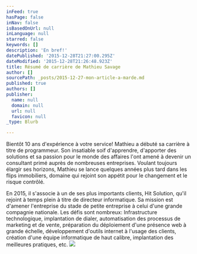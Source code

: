 ```yaml
---
inFeed: true
hasPage: false
inNav: false
isBasedOnUrl: null
inLanguage: null
starred: false
keywords: []
description: 'En bref!'
datePublished: '2015-12-28T21:27:00.295Z'
dateModified: '2015-12-28T21:26:48.923Z'
title: Résumé de carrière de Mathieu Savage
author: []
sourcePath: _posts/2015-12-27-mon-article-a-marde.md
published: true
authors: []
publisher:
  name: null
  domain: null
  url: null
  favicon: null
_type: Blurb

---
```

Bientôt 10 ans d'expérience à votre service! Mathieu a débuté sa carrière à titre de programmeur. Son insatiable soif d'apprendre, d'apporter des solutions et sa passion pour le monde des affaires l'ont amené à devenir un consultant primé auprès de nombreuses entreprises.
Voulant toujours élargir ses horizons, Mathieu se lance quelques années plus tard dans les flips immobiliers, domaine qui rejoint son appétit pour le changement et le risque contrôlé. 

En 2015, il s'associe à un de ses plus importants clients, Hit Solution, qu'il rejoint à temps plein à titre de directeur informatique. Sa mission est d'amener l'entreprise du stade de petite entreprise à celui d'une grande compagnie nationale. Les défis sont nombreux: Infrastructure technologique, implantation de dialer, automatisation des processus de marketing et de vente, préparation du déploiement d'une présence web à grande échelle, développement d'outils internet à l'usage des clients, création d'une équipe informatique de haut calibre, implantation des meilleures pratiques, etc.
![](https://the-grid-user-content.s3-us-west-2.amazonaws.com/e2ab16c6-6bcd-489b-b2d7-70c4bea63737.jpg)